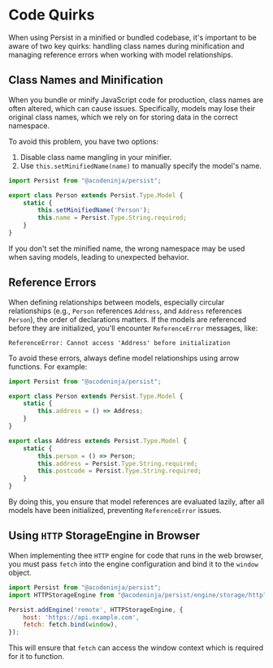 # Code Quirks

When using Persist in a minified or bundled codebase, it's important to be aware of two key quirks: handling class names during minification and managing reference errors when working with model relationships.

## Class Names and Minification

When you bundle or minify JavaScript code for production, class names are often altered, which can cause issues. Specifically, models may lose their original class names, which we rely on for storing data in the correct namespace.

To avoid this problem, you have two options:

1. Disable class name mangling in your minifier.
2. Use `this.setMinifiedName(name)` to manually specify the model's name.

```javascript
import Persist from "@acodeninja/persist";

export class Person extends Persist.Type.Model {
    static {
        this.setMinifiedName('Person');
        this.name = Persist.Type.String.required;
    }
}
```

If you don't set the minified name, the wrong namespace may be used when saving models, leading to unexpected behavior.

## Reference Errors

When defining relationships between models, especially circular relationships (e.g., `Person` references `Address`, and `Address` references `Person`), the order of declarations matters. If the models are referenced before they are initialized, you'll encounter `ReferenceError` messages, like:

```console
ReferenceError: Cannot access 'Address' before initialization
```

To avoid these errors, always define model relationships using arrow functions. For example:

```javascript
import Persist from "@acodeninja/persist";

export class Person extends Persist.Type.Model {
    static {
        this.address = () => Address;
    }
}

export class Address extends Persist.Type.Model {
    static {
        this.person = () => Person;
        this.address = Persist.Type.String.required;
        this.postcode = Persist.Type.String.required;
    }
}
```

By doing this, you ensure that model references are evaluated lazily, after all models have been initialized, preventing `ReferenceError` issues.

## Using `HTTP` StorageEngine in Browser

When implementing thee `HTTP` engine for code that runs in the web browser, you must pass `fetch` into the engine configuration and bind it to the `window` object.

```javascript
import Persist from "@acodeninja/persist";
import HTTPStorageEngine from "@acodeninja/persist/engine/storage/http";

Persist.addEngine('remote', HTTPStorageEngine, {
    host: 'https://api.example.com',
    fetch: fetch.bind(window),
});
```

This will ensure that `fetch` can access the window context which is required for it to function.
